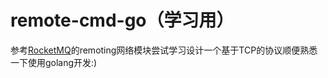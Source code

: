 # remote-cmd-go（学习用）
参考[RocketMQ](https://github.com/apache/rocketmq)的remoting网络模块尝试学习设计一个基于TCP的协议顺便熟悉一下使用golang开发:)